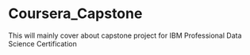 # Coursera_Capstone
This will mainly cover about capstone project for IBM Professional Data Science Certification
